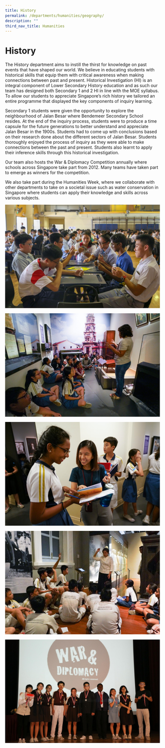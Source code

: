 ```yaml
---
title: History
permalink: /departments/humanities/geography/
description: ""
third_nav_title: Humanities
---
```



# History

The History department aims to instill the thirst for knowledge on past events that have shaped our world. We believe in educating students with historical skills that equip them with critical awareness when making connections between past and present. Historical Investigation (HI) is an integral component of Lower Secondary History education and as such our team has designed both Secondary 1 and 2 HI in line with the MOE syllabus. To allow our students to appreciate Singapore’s rich history we tailored an entire programme that displayed the key components of inquiry learning. 

Secondary 1 students were given the opportunity to explore the neighbourhood of Jalan Besar where Bendemeer Secondary School resides. At the end of the inquiry process, students were to produce a time capsule for the future generations to better understand and appreciate Jalan Besar in the 1900s. Students had to come up with conclusions based on their research done about the different sectors of Jalan Besar. Students thoroughly enjoyed the process of inquiry as they were able to make connections between the past and present. Students also learnt to apply their inference skills through this historical investigation.

Our team also hosts the War & Diplomacy Competition annually where schools across Singapore take part from 2012. Many teams have taken part to emerge as winners for the competition. 

We also take part during the Humanities Week, where we collaborate with other departments to take on a societal issue such as water conservation in Singapore where students can apply their knowledge and skills across various subjects.

![History](/images/hist%205.jpg)

![History](/images/hist1.jpg)

![History](/images/hist2.jpg)

![History](/images/hist3.jpg)

![History](/images/hist4.jpg)